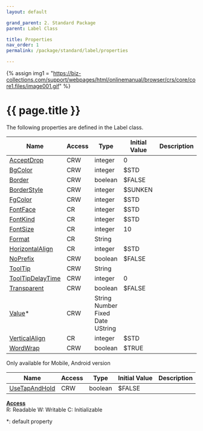 ```yaml
---
layout: default

grand_parent: 2. Standard Package
parent: Label Class

title: Properties
nav_order: 1
permalink: /package/standard/label/properties

---
```

{% assign img1 = "https://biz-collections.com/support/webpages/html/onlinemanual/browser/crs/core/core1.files/image001.gif" %}


# {{ page.title }}

The following properties are defined in the Label class.

|Name       | Access | Type   | Initial Value | Description |
|----------	|--------|--------|---------------|-------------|
|[AcceptDrop](/package/standard/label/properties/acceptdrop) | CRW | integer | 0  |             |
|[BgColor](/package/standard/label/properties/bgcolor) | CRW | integer | $STD  |             |
|[Border](/package/standard/label/properties/border) | CRW | boelean | $FALSE  |             |
|[BorderStyle](/package/standard/label/properties/borderstyle) | CRW | integer | $SUNKEN  |             |
|[FgColor](/package/standard/label/properties/fgcolor) | CRW | integer | $STD  |             |
|[FontFace](/package/standard/label/properties/fontface) | CR | integer | $STD  |             |
|[FontKind](/package/standard/label/properties/fontkind) | CR | integer | $STD  |             |
|[FontSize](/package/standard/label/properties/fontsize) | CR | integer | 10  |             |
|[Format](/package/standard/label/properties/format) | CR | String |   |             |
|[HorizontalAlign](/package/standard/label/properties/horizontalalign) | CR | integer | $STD  |             |
|[NoPrefix](/package/standard/label/properties/noprefix) | CRW | boolean | $FALSE  |             |
|[ToolTip](/package/standard/label/properties/tooltip) | CRW | String |   |             |
|[ToolTipDelayTime](/package/standard/label/properties/tooltipdelaytime) | CRW | integer | 0  |             |
|[Transparent](/package/standard/label/properties/transparent) | CRW | boolean | $FALSE  |             |
|[Value](/package/standard/label/properties/value)* | CRW | String<br>Number<br>Fixed<br>Date<br>UString |   |             |
|[VerticalAlign](/package/standard/label/properties/verticalalign) | CR | integer | $STD  |             |
|[WordWrap](/package/standard/label/properties/wordwrap) | CRW | boolean | $TRUE  |             |

Only available for Mobile, Android version

|Name       | Access | Type   | Initial Value | Description |
|----------	|--------|--------|---------------|-------------|
|[UseTapAndHold](/package/standard/label/properties/usetapandhold) | CRW | boolean | $FALSE  |             |

<u><b>Access</b></u><br>
R: Readable
W: Writable
C: Initializable

*: default property
